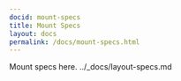 ```yaml
---
docid: mount-specs 
title: Mount Specs
layout: docs
permalink: /docs/mount-specs.html
---
```

Mount specs here.
../_docs/layout-specs.md 